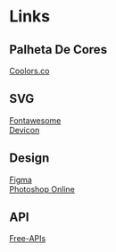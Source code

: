 # Links

## Palheta De Cores 
<a href="https://coolors.co/">Coolors.co</a>
<br>
## SVG
<a href="https://fontawesome.com/">Fontawesome</a>
<br>
<a href="https://devicon.dev/">Devicon</a>
## Design
<a href="https://www.figma.com/files/recents-and-sharing/recently-viewed?fuid=1144741204241103924">Figma</a>
<br>
<a href="https://www.photoshoponline.net.br">Photoshop Online</a>
## API
<a href="https://github.com/Free-APIs/Free-APIs.github.io">Free-APIs</a>
<br>

